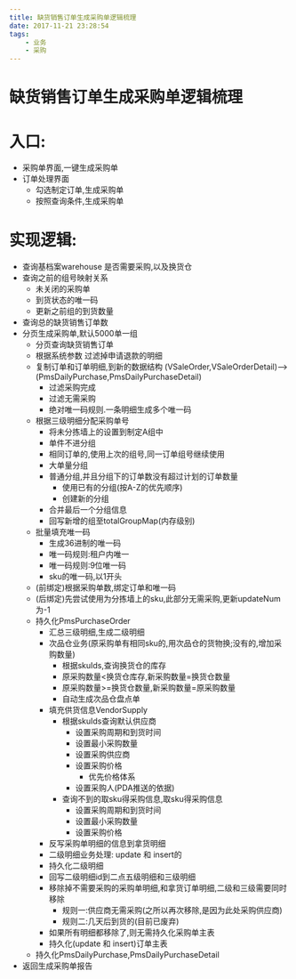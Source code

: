```yaml
---
title: 缺货销售订单生成采购单逻辑梳理
date: 2017-11-21 23:28:54
tags:
	- 业务
	- 采购
---
```

# 缺货销售订单生成采购单逻辑梳理

# 入口:
* 采购单界面,一键生成采购单
* 订单处理界面
    * 勾选制定订单,生成采购单
    * 按照查询条件,生成采购单

# 实现逻辑:
* 查询基档案warehouse 是否需要采购,以及换货仓
* 查询之前的组号映射关系
    * 未关闭的采购单
    * 到货状态的唯一码
    * 更新之前组的到货数量
* 查询总的缺货销售订单数
* 分页生成采购单,默认5000单一组
    * 分页查询缺货销售订单
    * 根据系统参数 过滤掉申请退款的明细
    * 复制订单和订单明细,到新的数据结构
    (VSaleOrder,VSaleOrderDetail)-->(PmsDailyPurchase,PmsDailyPurchaseDetail)
        * 过滤采购完成
        * 过滤无需采购
        * 绝对唯一码规则.一条明细生成多个唯一码
    * 根据三级明细分配采购单号
        * 将未分拣墙上的设置到制定A组中
        * 单件不进分组
        * 相同订单的,使用上次的组号,同一订单组号继续使用
        * 大单量分组
        * 普通分组,并且分组下的订单数没有超过计划的订单数量
            * 使用已有的分组(按A-Z的优先顺序)
            * 创建新的分组
        * 合并最后一个分组信息
        * 回写新增的组至totalGroupMap(内存级别)
    * 批量填充唯一码
        * 生成36进制的唯一码
        * 唯一码规则:租户内唯一
        * 唯一码规则:9位唯一码
        * sku的唯一码,以1开头
    * (前绑定)根据采购单数,绑定订单和唯一码
    * (后绑定)先尝试使用为分拣墙上的sku,此部分无需采购,更新updateNum为-1
    * 持久化PmsPurchaseOrder
        * 汇总三级明细,生成二级明细
        * 次品仓业务(原采购单有相同sku的,用次品仓的货物换;没有的,增加采购数量)
            * 根据skuIds,查询换货仓的库存
            * 原采购数量<换货仓库存,新采购数量=换货仓数量
            * 原采购数量>=换货仓数量,新采购数量=原采购数量
            * 自动生成次品仓盘点单
        * 填充供货信息VendorSupply
            * 根据skuIds查询默认供应商
                * 设置采购周期和到货时间
                * 设置最小采购数量
                * 设置采购供应商
                * 设置采购价格
                    * 优先价格体系
                * 设置采购人(PDA推送的依据)      
            * 查询不到的取sku得采购信息,取sku得采购信息
                * 设置采购周期和到货时间
                * 设置最小采购数量
                * 设置采购价格
        * 反写采购单明细的信息到拿货明细
        * 二级明细业务处理: update 和 insert的
        * 持久化二级明细
        * 回写二级明细id到二点五级明细和三级明细
        * 移除掉不需要采购的采购单明细,和拿货订单明细,二级和三级需要同时移除
            * 规则一:供应商无需采购(之所以再次移除,是因为此处采购供应商)
            * 规则二:几天后到货的(目前已废弃)
        * 如果所有明细都移除了,则无需持久化采购单主表
        * 持久化(update 和 insert)订单主表            
    * 持久化PmsDailyPurchase,PmsDailyPurchaseDetail
* 返回生成采购单报告

